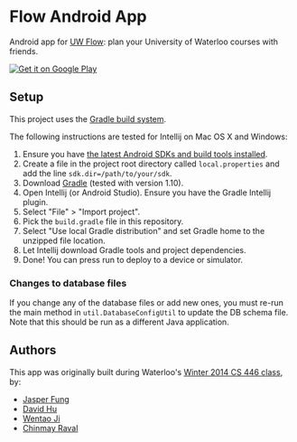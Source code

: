 # Flow Android App

Android app for [UW Flow](https://uwflow.com): plan your University of Waterloo courses with friends.

<a href="https://play.google.com/store/apps/details?id=com.uwflow.flow_android">
  <img alt="Get it on Google Play"
       src="https://developer.android.com/images/brand/en_generic_rgb_wo_60.png" />
</a>

## Setup

This project uses the [Gradle build system](http://www.gradle.org).

The following instructions are tested for Intellij on Mac OS X and Windows:

1. Ensure you have
   [the latest Android SDKs and build tools installed](https://developer.android.com/sdk/index.html).
1. Create a file in the project root directory called `local.properties` and add the line `sdk.dir=/path/to/your/sdk`.
1. Download [Gradle](http://www.gradle.org/downloads) (tested with version 1.10).
1. Open Intellij (or Android Studio). Ensure you have the Gradle Intellij plugin.
1. Select "File" > "Import project".
1. Pick the `build.gradle` file in this repository.
1. Select "Use local Gradle distribution" and set Gradle home to the unzipped file location.
1. Let Intellij download Gradle tools and project dependencies.
1. Done! You can press run to deploy to a device or simulator.

### Changes to database files

If you change any of the database files or add new ones, you must re-run the main method in
`util.DatabaseConfigUtil` to update the DB schema file. Note that this should be run as a different Java application.

## Authors

This app was originally built during Waterloo's
[Winter 2014 CS 446 class](https://cs.uwaterloo.ca/~rtholmes/teaching/2014winter/cs446/index.html), by:

- [Jasper Fung](https://github.com/jasperfung)
- [David Hu](https://github.com/divad12)
- [Wentao Ji](https://github.com/w2ji)
- [Chinmay Raval](https://github.com/ChinmayR)
